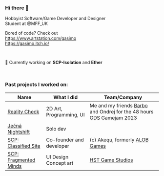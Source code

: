 ### Hi there 👋

Hobbyist Software/Game Developer and Designer
<br> 
Student at @MFF_UK

Bored of code? Check out <br> 
https://www.artstation.com/gasimo <br> 
https://gasimo.itch.io/

<br> 

🔭 Currently working on **SCP-Isolation** and **Ether**

<br>

### Past projects I worked on:

|Name             |What I did    |Team/Company            |
|--------------      |-----------    |------------|
|[Reality Check](https://gasimo.itch.io/reality-check) |2D Art, Programming, UI | Me and my friends [Barbo](https://github.com/barborik) and Ondrej for the 48 hours GDS Gamejam 2023 | 
|[Ječná Nightshift](https://gasimo.itch.io/nightshift)   |Solo dev    |         |
|[SCP: Classified Site](https://play.google.com/store/apps/details?id=com.ALOBGames.SCPClassifiedSite) |Co-founder and developer | (c) Akequ, formerly [ALOB Games](https://www.appbrain.com/dev/ALOB+Games/) |
|[SCP: Fragmented Minds](https://store.steampowered.com/app/1184790/SCP_Fragmented_Minds/) |UI Design Concept art | [HST Game Studios](https://www.hstgamestudios.com/) | 


<!--
**GasimoCodes/GasimoCodes** is a ✨ _special_ ✨ repository because its `README.md` (this file) appears on your GitHub profile.

Here are some ideas to get you started:

- 🔭 I’m currently working on ...
- 🌱 I’m currently learning ...
- 👯 I’m looking to collaborate on ...
- 🤔 I’m looking for help with ...
- 💬 Ask me about ...
- 📫 How to reach me: ...
- 😄 Pronouns: ...
- ⚡ Fun fact: ...
-->



